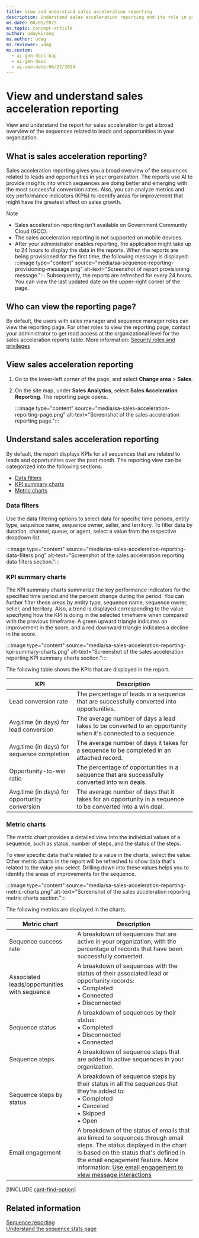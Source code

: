 ```yaml
---
title: View and understand sales acceleration reporting
description: Understand sales acceleration reporting and its role in providing insights into sequences related to leads and opportunities in your organization.
ms.date: 08/05/2025
ms.topic: concept-article
author: udaykirang
ms.author: udag
ms.reviewer: udag
ms.custom:
  - ai-gen-docs-bap
  - ai-gen-desc
  - ai-seo-date:06/27/2024
---
```


# View and understand sales acceleration reporting

View and understand the report for sales acceleration to get a broad overview of the sequences related to leads and opportunities in your organization.

## What is sales acceleration reporting?

Sales acceleration reporting gives you a broad overview of the sequences related to leads and opportunities in your organization. The reports use AI to provide insights into which sequences are doing better and emerging with the most successful conversion rates. Also, you can analyze metrics and key performance indicators (KPIs) to identify areas for improvement that might have the greatest effect on sales growth.

>[!NOTE]
>- Sales acceleration reporting isn't available on Government Community Cloud (GCC).
>- The sales acceleration reporting is not supported on mobile devices.  
>- After your administrator enables reporting, the application might take up to 24 hours to display the data in the reports. When the reports are being provisioned for the first time, the following message is displayed:  
>:::image type="content" source="media/sa-sequence-reporting-provisioning-message.png" alt-text="Screenshot of report provisioning message.":::
>Subsequently, the reports are refreshed for every 24 hours. You can view the last updated date on the upper-right corner of the page.

## Who can view the reporting page?

By default, the users with sales manager and sequence manager roles can view the reporting page. For other roles to view the reporting page, contact your administrator to get read access at the organizational level for the sales acceleration reports table. More information: [Security roles and privileges](/power-platform/admin/security-roles-privileges)

## View sales acceleration reporting

1. Go to the lower-left corner of the page, and select **Change area** > **Sales**.
1. On the site map, under **Sales Analytics**, select **Sales Acceleration Reporting**. 
    The reporting page opens.

    :::image type="content" source="media/sa-sales-acceleration-reporting-page.png" alt-text="Screenshot of the sales acceleration reporting page.":::

## Understand sales acceleration reporting

By default, the report displays KPIs for all sequences that are related to leads and opportunities over the past month. The reporting view can be categorized into the following sections:

- [Data filters](#data-filters)
- [KPI summary charts](#kpi-summary-charts)
- [Metric charts](#metric-charts)

### Data filters

Use the data filtering options to select data for specific time periods, entity type, sequence name, sequence owner, seller, and territory. To filter data by duration, channel, queue, or agent, select a value from the respective dropdown list.  

:::image type="content" source="media/sa-sales-acceleration-reporting-data-filters.png" alt-text="Screenshot of the sales acceleration reporting data filters section.":::

### KPI summary charts

The KPI summary charts summarize the key performance indicators for the specified time period and the percent change during the period. You can further filter these areas by entity type, sequence name, sequence owner, seller, and territory. Also, a trend is displayed corresponding to the value specifying how the KPI is doing in the selected timeframe when compared with the previous timeframe. A green upward triangle indicates an improvement in the score, and a red downward triangle indicates a decline in the score.

:::image type="content" source="media/sa-sales-acceleration-reporting-kpi-summary-charts.png" alt-text="Screenshot of the sales acceleration reporting KPI summary charts section.":::
 
The following table shows the KPIs that are displayed in the report.

| KPI | Description |
|-----|-------------|
| Lead conversion rate | The percentage of leads in a sequence that are successfully converted into opportunities. |
| Avg.time (in days) for lead conversion | The average number of days a lead takes to be converted to an opportunity when it's connected to a sequence. |
| Avg.time (in days) for sequence completion | The average number of days it takes for a sequence to be completed in an attached record. |
| Opportunity-to-win ratio | The percentage of opportunities in a sequence that are successfully converted into win deals. |
| Avg.time (in days) for opportunity conversion | The average number of days that it takes for an opportunity in a sequence to be converted into a win deal. |

### Metric charts

The metric chart provides a detailed view into the individual values of a sequence, such as status, number of steps, and the status of the steps.

To view specific data that's related to a value in the charts, select the value. Other metric charts in the report will be refreshed to show data that's related to the value you select. Drilling down into these values helps you to identify the areas of improvements for the sequence.

:::image type="content" source="media/sa-sales-acceleration-reporting-metric-charts.png" alt-text="Screenshot of the sales acceleration reporting metric charts section.":::
  
The following metrics are displayed in the charts.

| Metric chart | Description |
|--------------|-------------|
| Sequence success rate | A breakdown of sequences that are active in your organization, with the percentage of records that have been successfully converted. |
| Associated leads/opportunities with sequence | A breakdown of sequences with the status of their associated lead or opportunity records:<br>•	Completed<br>•	Connected<br>•	Disconnected  |
| Sequence status | A breakdown of sequences by their status:<br>•	Completed<br>•	Disconnected<br>•	Connected  |
| Sequence steps | A breakdown of sequence steps that are added to active sequences in your organization. |
| Sequence steps by status | A breakdown of sequence steps by their status in all the sequences that they're added to:<br>•	Completed<br>•	Canceled<br>•	Skipped<br>•	Open |
| Email engagement | A breakdown of the status of emails that are linked to sequences through email steps. The status displayed in the chart is based on the status that's defined in the email engagement feature. More information: [Use email engagement to view message interactions](email-engagement.md) |

[!INCLUDE [cant-find-option](../includes/cant-find-option.md)]

## Related information

[Sequence reporting](customize-sales-accelerator-sellers.md#sequence-reporting)    
[Understand the sequence stats page](understand-sequence-stats.md)
